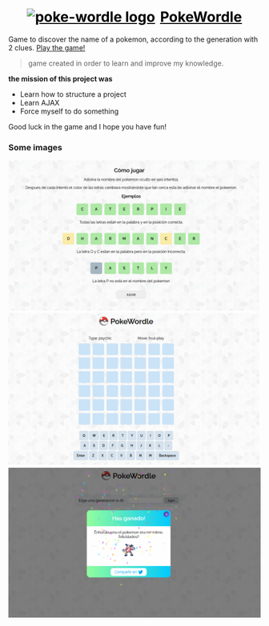 <h1 style="display:flex;justify-content:center; "><a href="https://pokewordle.netlify.app/" style="color:black;" target="_blank" rel="noopener noreferrer"><img width="40" style="margin-right:10px;" src="https://upload.wikimedia.org/wikipedia/commons/thumb/5/51/Pokebola-pokeball-png-0.png/481px-Pokebola-pokeball-png-0.png"  alt="poke-wordle logo">PokeWordle</a></h1>

Game to discover the name of a pokemon, according to the generation with 2 clues. [Play the game!](https://pokewordle.netlify.app/)

> game created in order to learn and improve my knowledge.

**the mission of this project was**

- Learn how to structure a project
- Learn AJAX
- Force myself to do something

Good luck in the game and I hope you have fun!

### **Some images**

![Aprendiendo](/app/assets/game-new.png)
![Juego](/app/assets/home-new.png)
![Ganando](/app/assets/winning-new.png)
